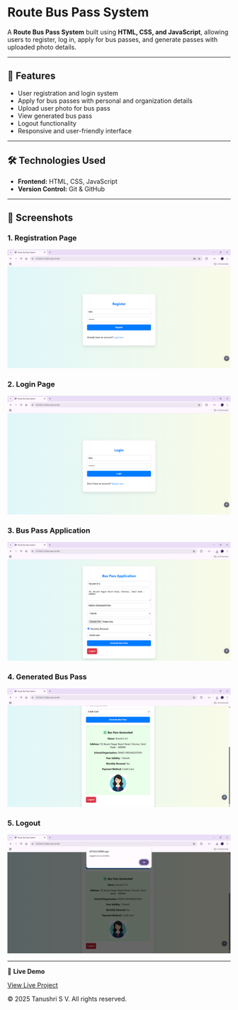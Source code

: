 # Route Bus Pass System

A **Route Bus Pass System** built using **HTML, CSS, and JavaScript**, allowing users to register, log in, apply for bus passes, and generate passes with uploaded photo details.

---

## 🚀 Features
- User registration and login system  
- Apply for bus passes with personal and organization details  
- Upload user photo for bus pass  
- View generated bus pass  
- Logout functionality  
- Responsive and user-friendly interface  

---

## 🛠️ Technologies Used
- **Frontend:** HTML, CSS, JavaScript  
- **Version Control:** Git & GitHub  

---

## 📸 Screenshots

### 1. Registration Page
![Registration](images/Registeration.png)

### 2. Login Page
![Login](images/Sign_In.png)

### 3. Bus Pass Application
![Bus Pass Form](images/Pass_Application.png)

### 4. Generated Bus Pass
![Generated Bus Pass](images/Generated_Bus_Pass.png)

### 5. Logout
![Logout](images/Log_out.png)

---

🔗 **Live Demo**

[View Live Project](https://tanushrisv.github.io/bus_pass_system/)  



© 2025 Tanushri S V. All rights reserved.

